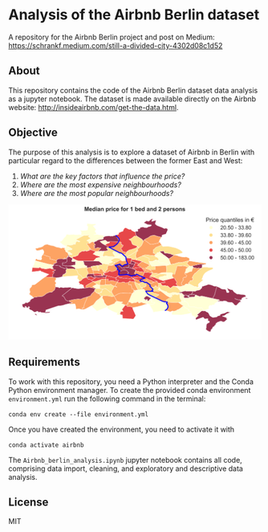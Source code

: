 # Analysis of the Airbnb Berlin dataset

A repository for the Airbnb Berlin project and post on Medium:
https://schrankf.medium.com/still-a-divided-city-4302d08c1d52

## About

This repository contains the code of the Airbnb Berlin dataset data analysis as a jupyter notebook.
The dataset is made available directly on the Airbnb website: http://insideairbnb.com/get-the-data.html.

## Objective

The purpose of this analysis is to explore a dataset of Airbnb in Berlin with particular regard to the differences between the former East and West: 
1. _What are the key factors that influence the price?_
2. _Where are the most expensive neighbourhoods?_
3. _Where are the most popular neighbourhoods?_

![Alt text](./img/price_map_contrained.png?raw=true "Optional Title")

## Requirements

To work with this repository, you need a Python interpreter and the Conda Python environment manager. To create the provided conda environment `environment.yml` run the following command in the terminal:
```
conda env create --file environment.yml
```
Once you have created the environment, you need to activate it with 
```
conda activate airbnb
```

The `Airbnb_berlin_analysis.ipynb` jupyter notebook contains all code, comprising data import, cleaning, and exploratory and descriptive data analysis.

## License

MIT
